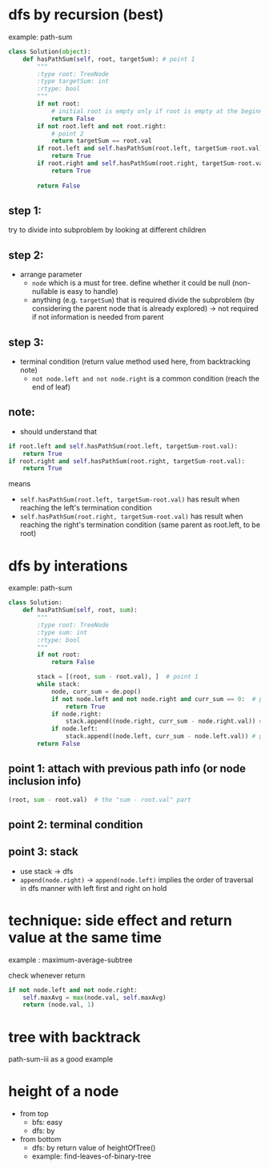 # dfs by recursion (best)
example: path-sum
```python
class Solution(object):
    def hasPathSum(self, root, targetSum): # point 1
        """
        :type root: TreeNode
        :type targetSum: int
        :rtype: bool
        """
        if not root:
            # initial root is empty only if root is empty at the beginning
            return False
        if not root.left and not root.right:    
            # point 2
            return targetSum == root.val
        if root.left and self.hasPathSum(root.left, targetSum-root.val):
            return True
        if root.right and self.hasPathSum(root.right, targetSum-root.val):
            return True
        
        return False
```

## step 1: 
try to divide into subproblem by looking at different children

## step 2: 
- arrange parameter
  - `node` which is a must for tree. define whether it could be null (non-nullable is easy to handle)
  - anything (e.g. `targetSum`) that is required divide the subproblem (by considering the parent node that is already explored) -> not required if not information is needed from parent

## step 3: 
- terminal condition (return value method used here, from backtracking note)
  - `not node.left and not node.right` is a common condition (reach the end of leaf)


## note:
- should understand that 
```python
if root.left and self.hasPathSum(root.left, targetSum-root.val):
    return True
if root.right and self.hasPathSum(root.right, targetSum-root.val):
    return True
```
means 
- `self.hasPathSum(root.left, targetSum-root.val)` has result when reaching the left's termination condition
- `self.hasPathSum(root.right, targetSum-root.val)` has result when reaching the right's termination condition (same parent as root.left, to be root)


# dfs by interations
example: path-sum

```python
class Solution:
    def hasPathSum(self, root, sum):
        """
        :type root: TreeNode
        :type sum: int
        :rtype: bool
        """
        if not root:
            return False

        stack = [(root, sum - root.val), ]  # point 1
        while stack:
            node, curr_sum = de.pop()
            if not node.left and not node.right and curr_sum == 0:  # point 2
                return True
            if node.right:
                stack.append((node.right, curr_sum - node.right.val)) # point 3
            if node.left:
                stack.append((node.left, curr_sum - node.left.val)) # point 3
        return False
```

## point 1: attach with previous path info (or node inclusion info)
```python
(root, sum - root.val)  # the "sum - root.val" part

```

## point 2: terminal condition

## point 3: stack
- use stack -> dfs
- `append(node.right)` -> `append(node.left)` implies the order of traversal in dfs manner with left first and right on hold

# technique: side effect and return value at the same time
example : maximum-average-subtree

check whenever return
```python
if not node.left and not node.right:
    self.maxAvg = max(node.val, self.maxAvg)
    return (node.val, 1)
```

# tree with backtrack
path-sum-iii as a good example

# height of a node
- from top
  - bfs: easy
  - dfs: by 
- from bottom
  - dfs: by return value of heightOfTree()
  - example: find-leaves-of-binary-tree
